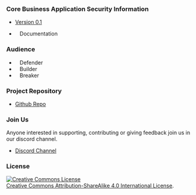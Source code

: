 ### Core Business Application Security Information
* [Version 0.1](#)

* <i class="fas fa-book" style="font-size: 1.2em; color:#233e81;"></i><span style="font-size:1.0em;padding-left:12px;">Documentation</span>

### Audience 

* <i class="fas fa-shield-alt" style="font-size: 1.2em; color:#233e81;"></i><span style="font-size:1.0em;padding-left:12px;">Defender</span>
* <i class="fas fa-toolbox" style="font-size: 1.2em; color:#233e81;"></i><span style="font-size:1.0em;padding-left:12px;">Builder</span> 
* <i class="fas fa-user-secret" style="font-size: 1.2em; color:#233e81;"></i><span style="font-size:1.0em;padding-left:12px;">Breaker</span>

### Project Repository
* [Github Repo](https://github.com/NO-MONKEY/CBAS)

### Join Us
Anyone interested in supporting, contributing or giving feedback join us in our discord channel.
* [Discord Channel](https://discord.gg/X8ZVSfH)

### License
<a rel="license" href="http://creativecommons.org/licenses/by-sa/4.0/"><img alt="Creative Commons License" style="border-width:0" src="https://i.creativecommons.org/l/by-sa/4.0/88x31.png" /></a>
<br/><a rel="license" href="http://creativecommons.org/licenses/by-sa/4.0/">Creative Commons Attribution-ShareAlike 4.0 International License</a>.
